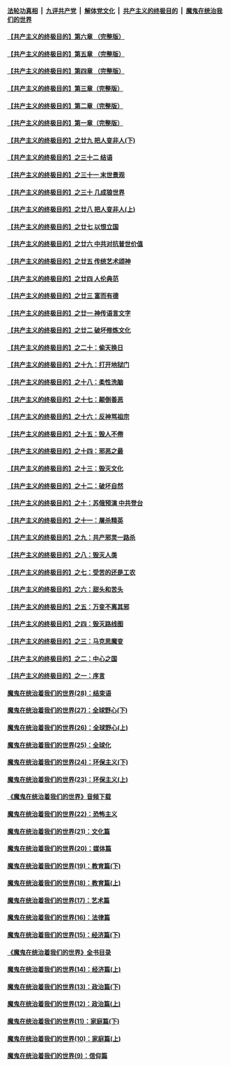 ####  [法轮功真相](../../../../basic/blob/master/README.md?t=06161831) &nbsp;|&nbsp; [九评共产党](../../../../9ping.md/blob/master/README.md?t=06161831) &nbsp;|&nbsp; [解体党文化](../../../../jtdwh.md/blob/master/README.md?t=06161831)  &nbsp;|&nbsp; [共产主义的终极目的](../../../../gczydzjmd.md/blob/master/README.md?t=06161831) &nbsp;|&nbsp; [魔鬼在统治我们的世界](../../../../mgztzwmdsj.md/blob/master/README.md?t=06161831) 

#### [【共产主义的终极目的】第六章 （完整版）](../pages/nsc422/n11428913.md?t=06161831) 

#### [【共产主义的终极目的】第五章 （完整版）](../pages/nsc422/n11428912.md?t=06161831) 

#### [【共产主义的终极目的】第四章 （完整版）](../pages/nsc422/n11428907.md?t=06161831) 

#### [【共产主义的终极目的】第三章（完整版）](../pages/nsc422/n11428848.md?t=06161831) 

#### [【共产主义的终极目的】第二章（完整版）](../pages/nsc422/n11428831.md?t=06161831) 

#### [【共产主义的终极目的】第一章（完整版）](../pages/nsc422/n11417651.md?t=06161831) 

#### [【共产主义的终极目的】之廿九 把人变非人(下)](../pages/nsc422/n11344140.md?t=06161831) 

#### [【共产主义的终极目的】之三十二 结语](../pages/nsc422/n11360535.md?t=06161831) 

#### [【共产主义的终极目的】之三十一 末世景观](../pages/nsc422/n11351129.md?t=06161831) 

#### [【共产主义的终极目的】之三十 几成狼世界](../pages/nsc422/n11348280.md?t=06161831) 

#### [【共产主义的终极目的】之廿八 把人变非人(上)](../pages/nsc422/n11340492.md?t=06161831) 

#### [【共产主义的终极目的】之廿七 以恨立国](../pages/nsc422/n11336944.md?t=06161831) 

#### [【共产主义的终极目的】之廿六 中共对抗普世价值](../pages/nsc422/n11324785.md?t=06161831) 

#### [【共产主义的终极目的】之廿五 传统艺术颂神](../pages/nsc422/n11296396.md?t=06161831) 

#### [【共产主义的终极目的】之廿四 人伦典范](../pages/nsc422/n11296397.md?t=06161831) 

#### [【共产主义的终极目的】之廿三 富而有德](../pages/nsc422/n11283598.md?t=06161831) 

#### [【共产主义的终极目的】之廿一 神传语言文字](../pages/nsc422/n11263265.md?t=06161831) 

#### [【共产主义的终极目的】之廿二 破坏修炼文化](../pages/nsc422/n11245728.md?t=06161831) 

#### [【共产主义的终极目的】之二十：偷天换日](../pages/nsc422/n11238846.md?t=06161831) 

#### [【共产主义的终极目的】之十九：打开地狱门](../pages/nsc422/n11206376.md?t=06161831) 

#### [【共产主义的终极目的】之十八：柔性洗脑](../pages/nsc422/n11199994.md?t=06161831) 

#### [【共产主义的终极目的】之十七：颠倒善恶](../pages/nsc422/n11179782.md?t=06161831) 

#### [【共产主义的终极目的】之十六：反神骂祖宗](../pages/nsc422/n11166798.md?t=06161831) 

#### [【共产主义的终极目的】之十五：毁人不倦](../pages/nsc422/n11166792.md?t=06161831) 

#### [【共产主义的终极目的】之十四：邪恶之最](../pages/nsc422/n11150249.md?t=06161831) 

#### [【共产主义的终极目的】之十三：毁灭文化](../pages/nsc422/n11135227.md?t=06161831) 

#### [【共产主义的终极目的】之十二：破坏自然](../pages/nsc422/n11135214.md?t=06161831) 

#### [【共产主义的终极目的】之十：苏俄预演 中共登台](../pages/nsc422/n11118424.md?t=06161831) 

#### [【共产主义的终极目的】之十一：屠杀精英](../pages/nsc422/n11118442.md?t=06161831) 

#### [【共产主义的终极目的】之九：共产邪灵一路杀](../pages/nsc422/n11114139.md?t=06161831) 

#### [【共产主义的终极目的】之八：毁灭人类](../pages/nsc422/n11108503.md?t=06161831) 

#### [【共产主义的终极目的】之七：受苦的还是工农](../pages/nsc422/n11101809.md?t=06161831) 

#### [【共产主义的终极目的】之六：甜头和苦头](../pages/nsc422/n11096971.md?t=06161831) 

#### [【共产主义的终极目的】之五：万变不离其邪](../pages/nsc422/n11091285.md?t=06161831) 

#### [【共产主义的终极目的】之四：毁灭路线图](../pages/nsc422/n11086284.md?t=06161831) 

#### [【共产主义的终极目的】之三：马克思魔变](../pages/nsc422/n11061941.md?t=06161831) 

#### [【共产主义的终极目的】之二：中心之国](../pages/nsc422/n11047728.md?t=06161831) 

#### [【共产主义的终极目的】之一：序言](../pages/nsc422/n11086077.md?t=06161831) 

#### [魔鬼在统治着我们的世界(28)：结束语](../pages/nsc422/n10936246.md?t=06161831) 

#### [魔鬼在统治着我们的世界(27)：全球野心(下)](../pages/nsc422/n10928319.md?t=06161831) 

#### [魔鬼在统治着我们的世界(26)：全球野心(上)](../pages/nsc422/n10900318.md?t=06161831) 

#### [魔鬼在统治着我们的世界(25)：全球化](../pages/nsc422/n10788205.md?t=06161831) 

#### [魔鬼在统治着我们的世界(24)：环保主义(下)](../pages/nsc422/n10695307.md?t=06161831) 

#### [魔鬼在统治着我们的世界(23)：环保主义(上)](../pages/nsc422/n10688613.md?t=06161831) 

#### [《魔鬼在统治着我们的世界》音频下载](../pages/nsc422/n10635553.md?t=06161831) 

#### [魔鬼在统治着我们的世界(22)：恐怖主义](../pages/nsc422/n10614727.md?t=06161831) 

#### [魔鬼在统治着我们的世界(21)：文化篇](../pages/nsc422/n10597706.md?t=06161831) 

#### [魔鬼在统治着我们的世界(20)：媒体篇](../pages/nsc422/n10586579.md?t=06161831) 

#### [魔鬼在统治着我们的世界(19)：教育篇(下)](../pages/nsc422/n10564808.md?t=06161831) 

#### [魔鬼在统治着我们的世界(18)：教育篇(上)](../pages/nsc422/n10526970.md?t=06161831) 

#### [魔鬼在统治着我们的世界(17)：艺术篇](../pages/nsc422/n10499093.md?t=06161831) 

#### [魔鬼在统治着我们的世界(16)：法律篇](../pages/nsc422/n10485969.md?t=06161831) 

#### [魔鬼在统治着我们的世界(15)：经济篇(下)](../pages/nsc422/n10469975.md?t=06161831) 

#### [《魔鬼在统治着我们的世界》全书目录](../pages/nsc422/n10464261.md?t=06161831) 

#### [魔鬼在统治着我们的世界(14)：经济篇(上)](../pages/nsc422/n10457370.md?t=06161831) 

#### [魔鬼在统治着我们的世界(13)：政治篇(下)](../pages/nsc422/n10448270.md?t=06161831) 

#### [魔鬼在统治着我们的世界(12)：政治篇(上)](../pages/nsc422/n10444576.md?t=06161831) 

#### [魔鬼在统治着我们的世界(11)：家庭篇(下)](../pages/nsc422/n10440961.md?t=06161831) 

#### [魔鬼在统治着我们的世界(10)：家庭篇(上)](../pages/nsc422/n10435448.md?t=06161831) 

#### [魔鬼在统治着我们的世界(9)：信仰篇](../pages/nsc422/n10432159.md?t=06161831) 

